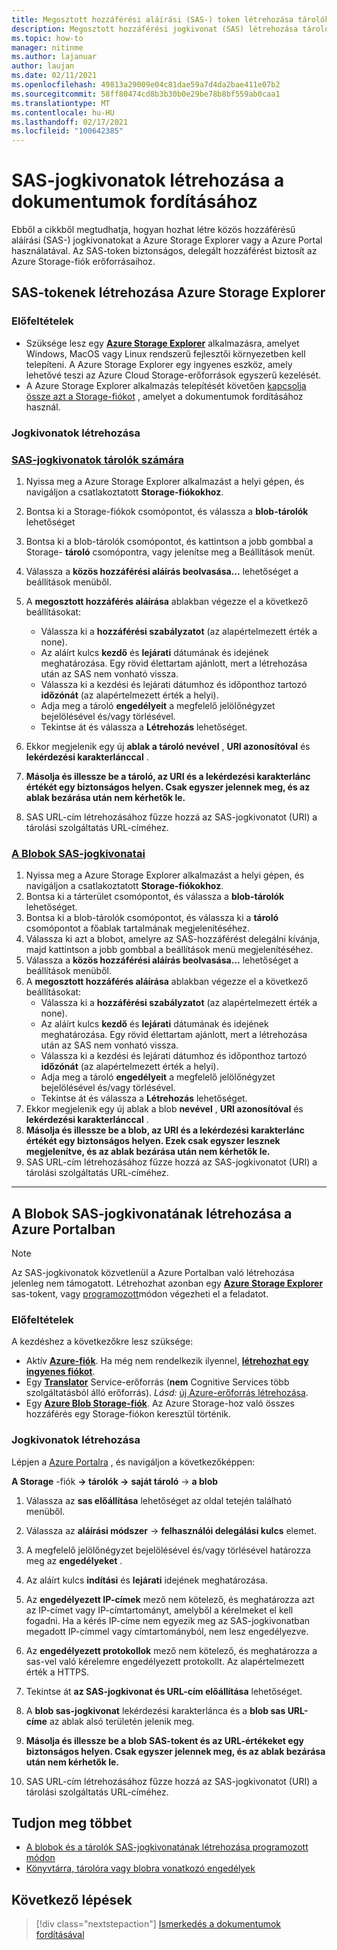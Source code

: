 ```yaml
---
title: Megosztott hozzáférési aláírási (SAS-) token létrehozása tárolók és Blobok számára a Microsoft Storage Explorer
description: Megosztott hozzáférési jogkivonat (SAS) létrehozása tárolók és Blobok számára a Microsoft Storage Explorer
ms.topic: how-to
manager: nitinme
ms.author: lajanuar
author: laujan
ms.date: 02/11/2021
ms.openlocfilehash: 49813a29009e04c81dae59a7d4da2bae411e07b2
ms.sourcegitcommit: 58ff80474cd8b3b30b0e29be78b8bf559ab0caa1
ms.translationtype: MT
ms.contentlocale: hu-HU
ms.lasthandoff: 02/17/2021
ms.locfileid: "100642385"
---
```

# <a name="create-sas-tokens-for-document-translation"></a>SAS-jogkivonatok létrehozása a dokumentumok fordításához

Ebből a cikkből megtudhatja, hogyan hozhat létre közös hozzáférésű aláírási (SAS-) jogkivonatokat a Azure Storage Explorer vagy a Azure Portal használatával. Az SAS-token biztonságos, delegált hozzáférést biztosít az Azure Storage-fiók erőforrásaihoz.

## <a name="create-sas-tokens-with-azure-storage-explorer"></a>SAS-tokenek létrehozása Azure Storage Explorer

### <a name="prerequisites"></a>Előfeltételek

* Szüksége lesz egy [**Azure Storage Explorer**](/azure/vs-azure-tools-storage-manage-with-storage-explorer) alkalmazásra, amelyet Windows, MacOS vagy Linux rendszerű fejlesztői környezetben kell telepíteni. A Azure Storage Explorer egy ingyenes eszköz, amely lehetővé teszi az Azure Cloud Storage-erőforrások egyszerű kezelését.
* A Azure Storage Explorer alkalmazás telepítését követően [kapcsolja össze azt a Storage-fiókot](/azure/vs-azure-tools-storage-manage-with-storage-explorer?tabs=windows#connect-to-a-storage-account-or-service) , amelyet a dokumentumok fordításához használ.

### <a name="create-your-tokens"></a>Jogkivonatok létrehozása

### <a name="sas-tokens-for-containers"></a>[SAS-jogkivonatok tárolók számára](#tab/Containers)

1. Nyissa meg a Azure Storage Explorer alkalmazást a helyi gépen, és navigáljon a csatlakoztatott **Storage-fiókokhoz**.
1. Bontsa ki a Storage-fiókok csomópontot, és válassza a **blob-tárolók** lehetőséget
1. Bontsa ki a blob-tárolók csomópontot, és kattintson a jobb gombbal a Storage- **tároló** csomópontra, vagy jelenítse meg a Beállítások menüt.
1. Válassza a **közös hozzáférési aláírás beolvasása...** lehetőséget a beállítások menüből.
1. A **megosztott hozzáférés aláírása** ablakban végezze el a következő beállításokat:
    * Válassza ki a **hozzáférési szabályzatot** (az alapértelmezett érték a none).
    * Az aláírt kulcs **kezdő** és **lejárati** dátumának és idejének meghatározása. Egy rövid élettartam ajánlott, mert a létrehozása után az SAS nem vonható vissza.
    * Válassza ki a kezdési és lejárati dátumhoz és időponthoz tartozó **időzónát** (az alapértelmezett érték a helyi).
    * Adja meg a tároló **engedélyeit** a megfelelő jelölőnégyzet bejelölésével és/vagy törlésével.
    * Tekintse át és válassza a **Létrehozás** lehetőséget.

1. Ekkor megjelenik egy új **ablak a tároló nevével** , **URI azonosítóval** és **lekérdezési karakterlánccal** .  
1. **Másolja és illessze be a tároló, az URI és a lekérdezési karakterlánc értékét egy biztonságos helyen. Csak egyszer jelennek meg, és az ablak bezárása után nem kérhetők le.**
1. SAS URL-cím létrehozásához fűzze hozzá az SAS-jogkivonatot (URI) a tárolási szolgáltatás URL-címéhez.

### <a name="sas-tokens-for-blobs"></a>[A Blobok SAS-jogkivonatai](#tab/blobs)

1. Nyissa meg a Azure Storage Explorer alkalmazást a helyi gépen, és navigáljon a csatlakoztatott **Storage-fiókokhoz**.
1. Bontsa ki a tárterület csomópontot, és válassza a **blob-tárolók** lehetőséget.
1. Bontsa ki a blob-tárolók csomópontot, és válassza ki a **tároló** csomópontot a főablak tartalmának megjelenítéséhez.
1. Válassza ki azt a blobot, amelyre az SAS-hozzáférést delegálni kívánja, majd kattintson a jobb gombbal a beállítások menü megjelenítéséhez.
1. Válassza a **közös hozzáférési aláírás beolvasása...** lehetőséget a beállítások menüből.
1. A **megosztott hozzáférés aláírása** ablakban végezze el a következő beállításokat:
    * Válassza ki a **hozzáférési szabályzatot** (az alapértelmezett érték a none).
    * Az aláírt kulcs **kezdő** és **lejárati** dátumának és idejének meghatározása. Egy rövid élettartam ajánlott, mert a létrehozása után az SAS nem vonható vissza.
    * Válassza ki a kezdési és lejárati dátumhoz és időponthoz tartozó **időzónát** (az alapértelmezett érték a helyi).
    * Adja meg a tároló **engedélyeit** a megfelelő jelölőnégyzet bejelölésével és/vagy törlésével.
    * Tekintse át és válassza a **Létrehozás** lehetőséget.
1. Ekkor megjelenik egy új ablak a blob **nevével** , **URI azonosítóval** és **lekérdezési karakterlánccal** .  
1. **Másolja és illessze be a blob, az URI és a lekérdezési karakterlánc értékét egy biztonságos helyen. Ezek csak egyszer lesznek megjelenítve, és az ablak bezárása után nem kérhetők le.**
1. SAS URL-cím létrehozásához fűzze hozzá az SAS-jogkivonatot (URI) a tárolási szolgáltatás URL-címéhez.

---

## <a name="create-sas-tokens-for-blobs-in-the-azure-portal"></a>A Blobok SAS-jogkivonatának létrehozása a Azure Portalban

> [!NOTE]
> Az SAS-jogkivonatok közvetlenül a Azure Portalban való létrehozása jelenleg nem támogatott. Létrehozhat azonban egy [**Azure Storage Explorer**](#create-sas-tokens-with-azure-storage-explorer) sas-tokent, vagy [programozott](/azure/storage/blobs/sas-service-create)módon végezheti el a feladatot.

<!-- markdownlint-disable MD024 -->
### <a name="prerequisites"></a>Előfeltételek

A kezdéshez a következőkre lesz szüksége:

* Aktív [**Azure-fiók**](https://azure.microsoft.com/free/cognitive-services/).  Ha még nem rendelkezik ilyennel, [**létrehozhat egy ingyenes fiókot**](https://azure.microsoft.com/free/).
* Egy [**Translator**](https://ms.portal.azure.com/#create/Microsoft) Service-erőforrás (**nem** Cognitive Services több szolgáltatásból álló erőforrás).  *Lásd:* [új Azure-erőforrás létrehozása](../../cognitive-services-apis-create-account.md#create-a-new-azure-cognitive-services-resource).  
* Egy [**Azure Blob Storage-fiók**](https://ms.portal.azure.com/#create/Microsoft.StorageAccount-ARM). Az Azure Storage-hoz való összes hozzáférés egy Storage-fiókon keresztül történik.

### <a name="create-your-tokens"></a>Jogkivonatok létrehozása

Lépjen a [Azure Portalra](https://ms.portal.azure.com/#home) , és navigáljon a következőképpen:  

 **A Storage** -fiók **→ tárolók →** **saját tároló** → **a blob**

1. Válassza az **sas előállítása** lehetőséget az oldal tetején található menüből.

1. Válassza az **aláírási módszer** → **felhasználói delegálási kulcs** elemet.

1. A megfelelő jelölőnégyzet bejelölésével és/vagy törlésével határozza meg az **engedélyeket** .

1. Az aláírt kulcs **indítási** és **lejárati** idejének meghatározása.

1. Az **engedélyezett IP-címek** mező nem kötelező, és meghatározza azt az IP-címet vagy IP-címtartományt, amelyből a kérelmeket el kell fogadni. Ha a kérés IP-címe nem egyezik meg az SAS-jogkivonatban megadott IP-címmel vagy címtartományból, nem lesz engedélyezve.

1. Az **engedélyezett protokollok** mező nem kötelező, és meghatározza a sas-vel való kérelemre engedélyezett protokollt. Az alapértelmezett érték a HTTPS.

1. Tekintse át **az SAS-jogkivonat és URL-cím előállítása** lehetőséget.

1. A **blob sas-jogkivonat** lekérdezési karakterlánca és a **blob sas URL-címe** az ablak alsó területén jelenik meg.  

1. **Másolja és illessze be a blob SAS-tokent és az URL-értékeket egy biztonságos helyen. Csak egyszer jelennek meg, és az ablak bezárása után nem kérhetők le.**

1. SAS URL-cím létrehozásához fűzze hozzá az SAS-jogkivonatot (URI) a tárolási szolgáltatás URL-címéhez.

## <a name="learn-more"></a>Tudjon meg többet

* [A blobok és a tárolók SAS-jogkivonatának létrehozása programozott módon](/azure/storage/blobs/sas-service-create)
* [Könyvtárra, tárolóra vagy blobra vonatkozó engedélyek](/rest/api/storageservices/create-service-sas#permissions-for-a-directory-container-or-blob)

## <a name="next-steps"></a>Következő lépések

> [!div class="nextstepaction"]
> [Ismerkedés a dokumentumok fordításával](get-started-with-document-translation.md)
>
>

